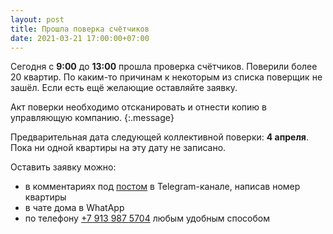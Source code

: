 ```yaml
---
layout: post
title: Прошла поверка счётчиков
date: 2021-03-21 17:00:00+07:00
---
```


Сегодня с **9:00** до **13:00** прошла проверка счётчиков. Поверили более 20 квартир. По каким-то причинам к некоторым из списка поверщик не зашёл.
Если есть ещё желающие оставляйте заявку.

Акт поверки необходимо отсканировать и отнести копию в управляющую компанию.
{:.message}

Предварительная дата следующей коллективной поверки: **4 апреля**. Пока ни одной квартиры на эту дату не записано.

Оставить заявку можно:
* в комментариях под [постом](https://t.me/leskova29/26) в Telegram-канале, написав номер квартиры
* в чате дома в WhatApp
* по телефону [+7 913 987 5704](tel:+79139875704) любым удобным способом
